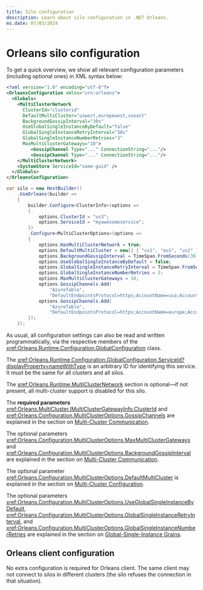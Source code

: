 ```yaml
---
title: Silo configuration
description: Learn about silo configuration in .NET Orleans.
ms.date: 07/03/2024
---
```


# Orleans silo configuration

To get a quick overview, we show all relevant configuration parameters (including optional ones) in XML syntax below:

```xml
<?xml version="1.0" encoding="utf-8"?>
<OrleansConfiguration xmlns="urn:orleans">
  <Globals>
    <MultiClusterNetwork
      ClusterId="clusterid"
      DefaultMultiCluster="uswest,europewest,useast"
      BackgroundGossipInterval="30s"
      UseGlobalSingleInstanceByDefault="false"
      GlobalSingleInstanceRetryInterval="30s"
      GlobalSingleInstanceNumberRetries="3"
      MaxMultiClusterGateways="10">
         <GossipChannel Type="..." ConnectionString="..."/>
         <GossipChannel Type="..." ConnectionString="..."/>
    </MultiClusterNetwork>
    <SystemStore ServiceId="some-guid" />
  </Globals>
</OrleansConfiguration>
```

```csharp
var silo = new HostBuilder()
    .UseOrleans(builder =>
    {
        builder.Configure<ClusterInfo>(options =>
        {
            options.ClusterId = "us3";
            options.ServiceId = "myawesomeservice";
        })
        .Configure<MultiClusterOptions>(options =>
        {
            options.HasMultiClusterNetwork = true;
            options.DefaultMultiCluster = new[] { "us1", "eu1", "us2" };
            options.BackgroundGossipInterval = TimeSpan.FromSeconds(30);
            options.UseGlobalSingleInstanceByDefault = false;
            options.GlobalSingleInstanceRetryInterval = TimeSpan.FromSeconds(30);
            options.GlobalSingleInstanceNumberRetries = 3;
            options.MaxMultiClusterGateways = 10;
            options.GossipChannels.Add(
                "AzureTable",
                "DefaultEndpointsProtocol=https;AccountName=usa;AccountKey=...");
            options.GossipChannels.Add(
                "AzureTable",
                "DefaultEndpointsProtocol=https;AccountName=europe;AccountKey=...")
        });
    });
```

As usual, all configuration settings can also be read and written programmatically, via the respective members of the <xref:Orleans.Runtime.Configuration.GlobalConfiguration> class.

The <xref:Orleans.Runtime.Configuration.GlobalConfiguration.ServiceId?displayProperty=nameWithType> is an arbitrary ID for identifying this service. It must be the same for all clusters and all silos.

The <xref:Orleans.Runtime.MultiClusterNetwork> section is optional&mdash;if not present, all multi-cluster support is disabled for this silo.

The **required parameters** <xref:Orleans.MultiCluster.IMultiClusterGatewayInfo.ClusterId> and <xref:Orleans.Configuration.MultiClusterOptions.GossipChannels> are explained in the section on [Multi-Cluster Communication](gossip-channels.md).

The  optional parameters <xref:Orleans.Configuration.MultiClusterOptions.MaxMultiClusterGateways> and <xref:Orleans.Configuration.MultiClusterOptions.BackgroundGossipInterval> are explained in the section on [Multi-Cluster Communication](gossip-channels.md).

The optional parameter <xref:Orleans.Configuration.MultiClusterOptions.DefaultMultiCluster> is explained in the section on [Multi-Cluster Configuration](multi-cluster-configuration.md).

The optional parameters <xref:Orleans.Configuration.MultiClusterOptions.UseGlobalSingleInstanceByDefault>, <xref:Orleans.Configuration.MultiClusterOptions.GlobalSingleInstanceRetryInterval>, and <xref:Orleans.Configuration.MultiClusterOptions.GlobalSingleInstanceNumberRetries> are explained in the section on [Global-Single-Instance Grains](global-single-instance.md).

## Orleans client configuration

No extra configuration is required for Orleans client. The same client may not connect to silos in different clusters (the silo refuses the connection in that situation).

